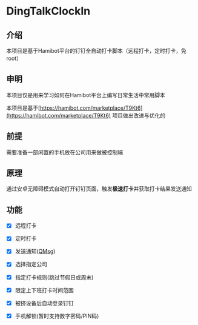 # DingTalkClockIn

## 介绍

本项目是基于Hamibot平台的钉钉全自动打卡脚本（远程打卡，定时打卡，免root）

## 申明

本项目仅是用来学习如何在Hamibot平台上编写日常生活中常用脚本

本项目是基于[https://hamibot.com/marketplace/T9Kt6](https://hamibot.com/marketplace/T9Kt6) 项目做出改进与优化的

## 前提

需要准备一部闲置的手机放在公司用来做被控制端

## 原理

通过安卓无障碍模式自动打开钉钉页面，触发**极速打卡**并获取打卡结果发送通知

## 功能
- [x] 远程打卡
- [x] 定时打卡
- [x] 发送通知([QMsg](https://qmsg.zendee.cn))
- [x] 选择指定公司
- [x] 指定打卡规则(跳过节假日或周末)
- [x] 限定上下班打卡时间范围
- [x] 被挤设备后自动登录钉钉
- [x] 手机解锁(暂时支持数字密码/PIN码)

